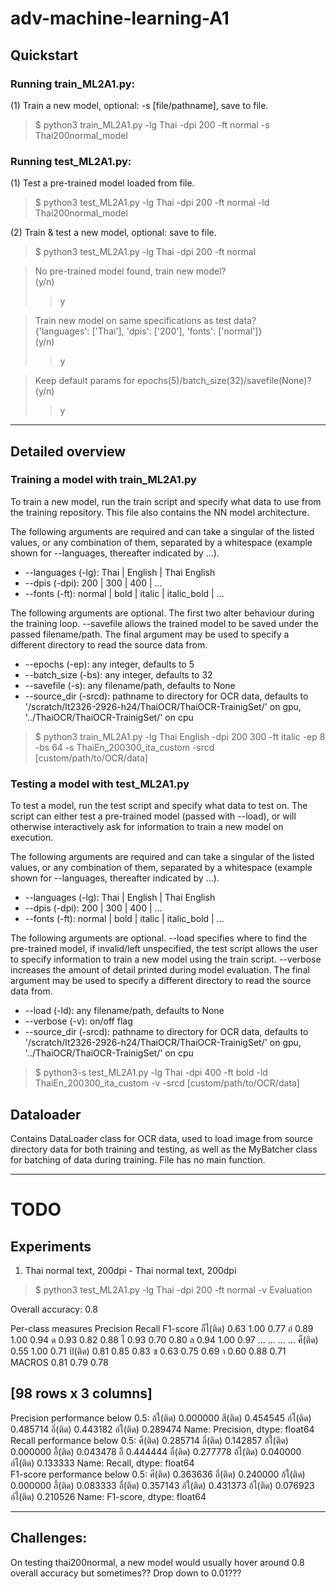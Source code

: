 # adv-machine-learning-A1

## Quickstart

### Running train_ML2A1.py:

(1) Train a new model, optional: -s [file/pathname], save to file.  
> $ python3 train_ML2A1.py -lg Thai -dpi 200 -ft normal -s Thai200normal_model

### Running test_ML2A1.py:

(1) Test a pre-trained model loaded from file.
> $ python3 test_ML2A1.py -lg Thai -dpi 200 -ft normal -ld Thai200normal_model

(2) Train & test a new model, optional: save to file.
> $ python3 test_ML2A1.py -lg Thai -dpi 200 -ft normal  

> No pre-trained model found, train new model?  
> (y/n) 
>> y  

> Train new model on same specifications as test data?  
> {'languages': ['Thai'], 'dpis': ['200'], 'fonts': ['normal']}  
> (y/n) 
>> y  

> Keep default params for epochs(5)/batch_size(32)/savefile(None)?  
> (y/n)
>> y  

___

## Detailed overview

### Training a model with train_ML2A1.py

To train a new model, run the train script and specify what data to use from the training repository. This file also contains the NN model architecture.

The following arguments are required and can take a singular of the listed values, or any combination of them, separated by a whitespace (example shown for --languages, thereafter indicated by ...).
* --languages (-lg):	Thai | English | Thai English
* --dpis (-dpi): 	200 | 300 | 400 | ...
* --fonts (-ft):	normal | bold | italic | italic_bold | ...

The following arguments are optional. The first two alter behaviour during the training loop. --savefile allows the trained model to be saved under the passed filename/path. The final argument may be used to specify a different directory to read the source data from.
* --epochs (-ep):	any integer, defaults to 5
* --batch_size (-bs):	any integer, defaults to 32
* --savefile (-s):	any filename/path, defaults to None
* --source_dir (-srcd):	pathname to directory for OCR data, defaults to '/scratch/lt2326-2926-h24/ThaiOCR/ThaiOCR-TrainigSet/' on gpu, '../ThaiOCR/ThaiOCR-TrainigSet/' on cpu

> $ python3 train_ML2A1.py -lg Thai English -dpi 200 300 -ft italic -ep 8 -bs 64 -s ThaiEn_200300_ita_custom -srcd [custom/path/to/OCR/data]


### Testing a model with test_ML2A1.py

To test a model, run the test script and specify what data to test on. The script can either test a pre-trained model (passed with --load), or will otherwise interactively ask for information to train a new model on execution.

The following arguments are required and can take a singular of the listed values, or any combination of them, separated by a whitespace (example shown for --languages, thereafter indicated by ...).
* --languages (-lg):	Thai | English | Thai English
* --dpis (-dpi): 	200 | 300 | 400 | ...
* --fonts (-ft):	normal | bold | italic | italic_bold | ...

The following arguments are optional. --load specifies where to find the pre-trained model, if invalid/left unspecified, the test script allows the user to specify information to train a new model using the train script. --verbose increases the amount of detail printed during model evaluation. The final argument may be used to specify a different directory to read the source data from.
* --load (-ld):		any filename/path, defaults to None
* --verbose (-v):	on/off flag
* --source_dir (-srcd):	pathname to directory for OCR data, defaults to '/scratch/lt2326-2926-h24/ThaiOCR/ThaiOCR-TrainigSet/' on gpu, '../ThaiOCR/ThaiOCR-TrainigSet/' on cpu

> $ python3-s test_ML2A1.py -lg Thai -dpi 400 -ft bold -ld ThaiEn_200300_ita_custom -v -srcd [custom/path/to/OCR/data]

## Dataloader

Contains DataLoader class for OCR data, used to load image from source directory data for both training and testing, as well as the MyBatcher class for batching of data during training. File has no main function.

___

# TODO

## Experiments

1) Thai normal text, 200dpi - Thai normal text, 200dpi

> $ python3 test_ML2A1.py -lg Thai -dpi 200 -ft normal -v
Evaluation

Overall accuracy: 0.8

Per-class measures
          Precision  Recall  F1-score
อ็ไ(ติด)       0.63    1.00      0.77
อ๋             0.89    1.00      0.94
ด              0.93    0.82      0.88
ไ              0.93    0.70      0.80
ล              0.94    1.00      0.97
...             ...     ...       ...
ศื(ติด)        0.55    1.00      0.71
ป้(ติด)        0.81    0.85      0.83
ซ              0.63    0.75      0.69
า              0.60    0.88      0.71
MACROS         0.81    0.79      0.78

[98 rows x 3 columns]
--------------------------------------------------------------------------------

Precision performance below 0.5:
อ้ใ(ติด)    0.000000
สี(ติด)     0.454545
อ์โ(ติด)    0.485714
อึ่(ติด)    0.443182
อ์ใ(ติด)    0.289474
Name: Precision, dtype: float64  
Recall performance below 0.5:
ศี(ติด)     0.285714
อี่(ติด)    0.142857
อ้ใ(ติด)    0.000000
อึ้(ติด)    0.043478
อื          0.444444
อื่(ติด)    0.277778
อ้ไ(ติด)    0.040000
อ์ไ(ติด)    0.133333
Name: Recall, dtype: float64  
F1-score performance below 0.5:
ศี(ติด)     0.363636
อี่(ติด)    0.240000
อ้ใ(ติด)    0.000000
อึ้(ติด)    0.083333
อื่(ติด)    0.357143
อ์ใ(ติด)    0.431373
อ้ไ(ติด)    0.076923
อ์ไ(ติด)    0.210526
Name: F1-score, dtype: float64
___

## Challenges:

On testing thai200normal, a new model would usually hover around 0.8 overall accuracy but sometimes?? Drop down to 0.01???